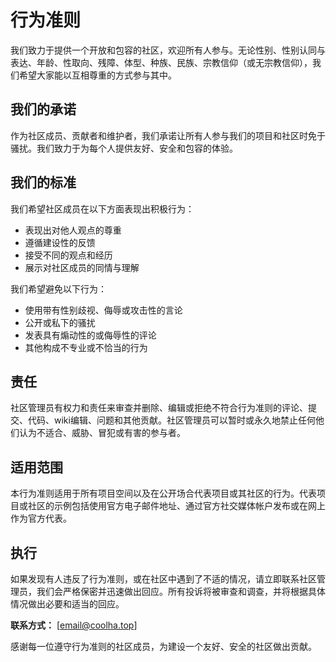 # 行为准则

我们致力于提供一个开放和包容的社区，欢迎所有人参与。无论性别、性别认同与表达、年龄、性取向、残障、体型、种族、民族、宗教信仰（或无宗教信仰），我们希望大家能以互相尊重的方式参与其中。  

## 我们的承诺

作为社区成员、贡献者和维护者，我们承诺让所有人参与我们的项目和社区时免于骚扰。我们致力于为每个人提供友好、安全和包容的体验。

## 我们的标准

我们希望社区成员在以下方面表现出积极行为：

- 表现出对他人观点的尊重
- 遵循建设性的反馈
- 接受不同的观点和经历
- 展示对社区成员的同情与理解

我们希望避免以下行为：

- 使用带有性别歧视、侮辱或攻击性的言论
- 公开或私下的骚扰
- 发表具有煽动性的或侮辱性的评论
- 其他构成不专业或不恰当的行为

## 责任

社区管理员有权力和责任来审查并删除、编辑或拒绝不符合行为准则的评论、提交、代码、wiki编辑、问题和其他贡献。社区管理员可以暂时或永久地禁止任何他们认为不适合、威胁、冒犯或有害的参与者。

## 适用范围

本行为准则适用于所有项目空间以及在公开场合代表项目或其社区的行为。代表项目或社区的示例包括使用官方电子邮件地址、通过官方社交媒体帐户发布或在网上作为官方代表。

## 执行

如果发现有人违反了行为准则，或在社区中遇到了不适的情况，请立即联系社区管理员，我们会严格保密并迅速做出回应。所有投诉将被审查和调查，并将根据具体情况做出必要和适当的回应。

**联系方式：** [email@coolha.top]

感谢每一位遵守行为准则的社区成员，为建设一个友好、安全的社区做出贡献。
